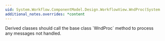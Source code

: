 ```yaml
---
uid: System.Workflow.ComponentModel.Design.WorkflowView.WndProc(System.Windows.Forms.Message@)
additional_notes.overrides: *content
---
```


<p>Derived classes should call the base class `WndProc` method to process any messages not handled.</p>


